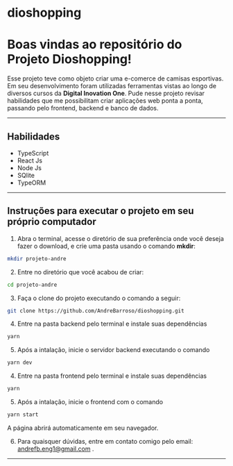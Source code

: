 # dioshopping
# Boas vindas ao repositório do Projeto Dioshopping!
Esse projeto teve como objeto criar uma e-comerce de camisas esportivas. Em seu desenvolvimento foram utilizadas ferramentas vistas ao longo de diversos cursos da **Digital Inovation One**. Pude nesse projeto revisar habilidades que me possibilitam criar aplicações web ponta a ponta, passando pelo frontend, backend e banco de dados. 

---

## Habilidades 
- TypeScript
- React Js
- Node Js 
- SQlite
- TypeORM

---

## Instruções para executar o projeto em seu próprio computador

1. Abra o terminal, acesse o diretório de sua preferência onde 
você deseja fazer o download, e crie uma pasta usando o comando **mkdir**:
```bash
mkdir projeto-andre
```

2. Entre no diretório que você acabou de criar: 
```bash
cd projeto-andre
```

3. Faça o clone do projeto executando o comando a seguir:
```bash
git clone https://github.com/AndreBarroso/dioshopping.git
```

4. Entre na pasta backend pelo terminal e instale suas dependências
```bash
yarn
```
5. Após a intalação, inicie o servidor backend executando o comando
```bash
yarn dev
```
4. Entre na pasta frontend pelo terminal e instale suas dependências
```bash
yarn
```
5. Após a intalação, inicie o frontend com o comando
```bash
yarn start
```
A página abrirá automaticamente em seu navegador.

6. Para quaisquer dúvidas, entre em contato comigo pelo email: andrefb.eng1@gmail.com .

---
